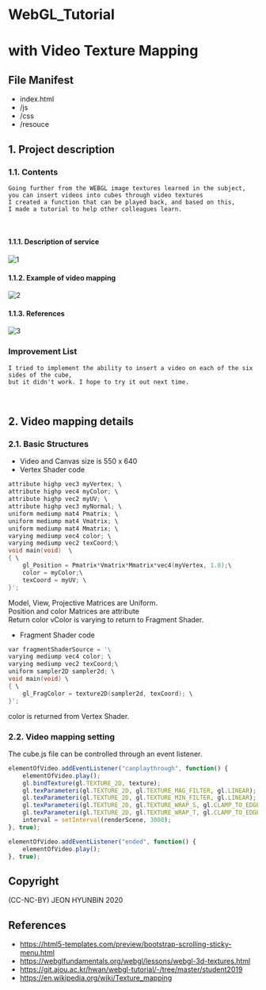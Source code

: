 # WebGL_Tutorial 
# with Video Texture Mapping

## File Manifest
- index.html
- /js
- /css
- /resouce

 ## 1. Project description
### 1.1. Contents
    Going further from the WEBGL image textures learned in the subject, 
    you can insert videos into cubes through video textures 
    I created a function that can be played back, and based on this, 
    I made a tutorial to help other colleagues learn.
<br/>

#### 1.1.1. Description of service
![1](https://user-images.githubusercontent.com/46476398/85922171-30c80a00-b8bc-11ea-9e03-92dec7f3cd4d.png)
#### 1.1.2. Example of video mapping
![2](https://user-images.githubusercontent.com/46476398/85922169-2efe4680-b8bc-11ea-9b40-602b7645de48.png)
#### 1.1.3. References
![3](https://user-images.githubusercontent.com/46476398/85922170-30c80a00-b8bc-11ea-8240-b3aa51bb8191.png)
### Improvement List
	I tried to implement the ability to insert a video on each of the six sides of the cube, 
	but it didn't work. I hope to try it out next time.
<br/>

 ## 2. Video mapping details

### 2.1. Basic Structures
- Video and Canvas size is 550 x 640
- Vertex Shader code
 
```c
attribute highp vec3 myVertex; \
attribute highp vec4 myColor; \
attribute highp vec2 myUV; \
attribute highp vec3 myNormal; \
uniform mediump mat4 Pmatrix; \
uniform mediump mat4 Vmatrix; \
uniform mediump mat4 Mmatrix; \
varying mediump vec4 color; \
varying mediump vec2 texCoord;\
void main(void)  \
{ \
	gl_Position = Pmatrix*Vmatrix*Mmatrix*vec4(myVertex, 1.0);\
	color = myColor;\
	texCoord = myUV; \
}';
```
Model, View, Projective Matrices are Uniform.<br>
Position and color Matrices are attribute<br>
Return color vColor is varying to return to Fragment Shader.

- Fragment Shader code
```c
var fragmentShaderSource = '\
varying mediump vec4 color; \
varying mediump vec2 texCoord;\
uniform sampler2D sampler2d; \
void main(void) \
{ \
	gl_FragColor = texture2D(sampler2d, texCoord); \
}';
```
color is returned from Vertex Shader.




### 2.2. Video mapping setting

The cube.js file can be controlled through an event listener.
~~~javascript
elementOfVideo.addEventListener("canplaythrough", function() {
	elementOfVideo.play();
	gl.bindTexture(gl.TEXTURE_2D, texture);
	gl.texParameteri(gl.TEXTURE_2D, gl.TEXTURE_MAG_FILTER, gl.LINEAR);
	gl.texParameteri(gl.TEXTURE_2D, gl.TEXTURE_MIN_FILTER, gl.LINEAR);
	gl.texParameteri(gl.TEXTURE_2D, gl.TEXTURE_WRAP_S, gl.CLAMP_TO_EDGE);
	gl.texParameteri(gl.TEXTURE_2D, gl.TEXTURE_WRAP_T, gl.CLAMP_TO_EDGE);
	interval = setInterval(renderScene, 3000);
}, true);

elementOfVideo.addEventListener("ended", function() {
	elementOfVideo.play();
}, true);
~~~




## Copyright
(CC-NC-BY) JEON HYUNBIN 2020

## References
- https://html5-templates.com/preview/bootstrap-scrolling-sticky-menu.html
- https://webglfundamentals.org/webgl/lessons/webgl-3d-textures.html
- https://git.ajou.ac.kr/hwan/webgl-tutorial/-/tree/master/student2019
- https://en.wikipedia.org/wiki/Texture_mapping
